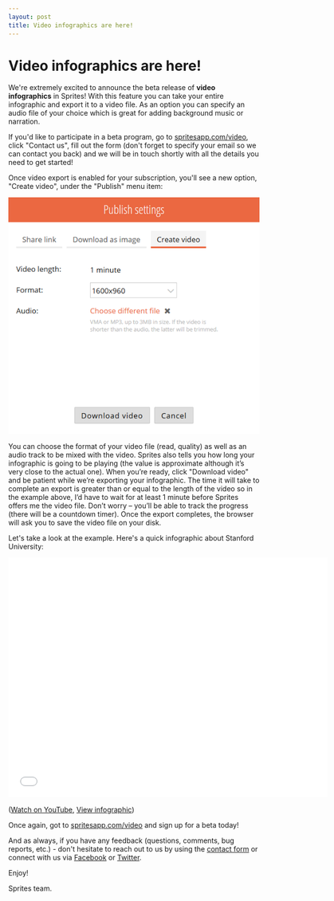 ```yaml
---
layout: post
title: Video infographics are here!
---
```


# Video infographics are here!

We're extremely excited to announce the beta release of **video infographics** in Sprites! With this feature you can take your entire infographic and export it to a video file. As an option you can specify an audio file of your choice which is great for adding background music or narration.

If you'd like to participate in a beta program, go to [spritesapp.com/video](https://spritesapp.com/video), click "Contact us", fill out the form (don't forget to specify your email so we can contact you back) and we will be in touch shortly with all the details you need to get started!

Once video export is enabled for your subscription, you'll see a new option, "Create video", under the "Publish" menu item:

![Create video](/assets/img/posts/video-export-dialog.png "Create video")

You can choose the format of your video file (read, quality) as well as an audio track to be mixed with the video. Sprites also tells you how long your infographic is going to be playing (the value is approximate although it’s very close to the actual one). When you’re ready, click "Download video" and be patient while we’re exporting your infographic. The time it will take to complete an export is greater than or equal to the length of the video so in the example above, I’d have to wait for at least 1 minute before Sprites offers me the video file. Don’t worry – you’ll be able to track the progress (there will be a countdown timer). Once the export completes, the browser will ask you to save the video file on your disk.

Let's take a look at the example. Here's a quick infographic about Stanford University:

<iframe class="youtube-video" width="640" height="480" src="//www.youtube.com/embed/aYLAg78qunY" frameborder="0" allowfullscreen></iframe>

([Watch on YouTube](https://www.youtube.com/watch?v=aYLAg78qunY), [View infographic](https://spritesapp.com/view/embed/12621))

Once again, got to [spritesapp.com/video](https://spritesapp.com/video) and sign up for a beta today!

And as always, if you have any feedback (questions, comments, bug reports, etc.) - don't hesitate to reach out to us by using the [contact form](https://spritesapp.com/contact) or connect with us via [Facebook](https://facebook.com/spritesapp) or [Twitter](https://twitter.com/spritesapp).

Enjoy!

Sprites team.
